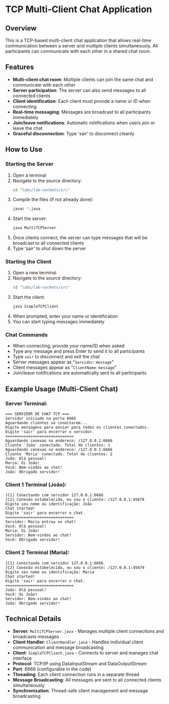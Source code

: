 # TCP Multi-Client Chat Application

## Overview
This is a TCP-based multi-client chat application that allows real-time communication between a server and multiple clients simultaneously. All participants can communicate with each other in a shared chat room.

## Features
- **Multi-client chat room**: Multiple clients can join the same chat and communicate with each other
- **Server participation**: The server can also send messages to all connected clients
- **Client identification**: Each client must provide a name or ID when connecting
- **Real-time messaging**: Messages are broadcast to all participants immediately
- **Join/leave notifications**: Automatic notifications when users join or leave the chat
- **Graceful disconnection**: Type 'sair' to disconnect cleanly

## How to Use

### Starting the Server
1. Open a terminal
2. Navigate to the source directory:
   ```bash
   cd "labs/lab-sockets/src"
   ```
3. Compile the files (if not already done):
   ```bash
   javac *.java
   ```
4. Start the server:
   ```bash
   java MultiTCPServer
   ```
5. Once clients connect, the server can type messages that will be broadcast to all connected clients
6. Type 'sair' to shut down the server

### Starting the Client
1. Open a new terminal
2. Navigate to the source directory:
   ```bash
   cd "labs/lab-sockets/src"
   ```
3. Start the client:
   ```bash
   java SimpleTCPClient
   ```
4. When prompted, enter your name or identification
5. You can start typing messages immediately

### Chat Commands
- When connecting, provide your name/ID when asked
- Type any message and press Enter to send it to all participants
- Type `sair` to disconnect and exit the chat
- Server messages appear as "`Servidor`: `message`"
- Client messages appear as "`ClientName`: `message`"
- Join/leave notifications are automatically sent to all participants

## Example Usage (Multi-Client Chat)

### Server Terminal:
```
=== SERVIDOR DE CHAT TCP ===
Servidor iniciado na porta 6666
Aguardando clientes se conectarem...
Digite mensagens para enviar para todos os clientes conectados.
Digite 'sair' para encerrar o servidor.
==============================
Aguardando conexao no endereco: /127.0.0.1:6666
Cliente 'João' conectado. Total de clientes: 1
Aguardando conexao no endereco: /127.0.0.1:6666
Cliente 'Maria' conectado. Total de clientes: 2
João: Olá pessoal!
Maria: Oi João!
Você: Bem-vindos ao chat!
João: Obrigado servidor!
```

### Client 1 Terminal (João):
```
[C1] Conectando com servidor 127.0.0.1:6666
[C2] Conexão estabelecida, eu sou o cliente: /127.0.0.1:45678
Digite seu nome ou identificação: João
Chat started!
Digite 'sair' para encerrar o chat.
==============================
Servidor: Maria entrou no chat!
Você: Olá pessoal!
Maria: Oi João!
Servidor: Bem-vindos ao chat!
Você: Obrigado servidor!
```

### Client 2 Terminal (Maria):
```
[C1] Conectando com servidor 127.0.0.1:6666
[C2] Conexão estabelecida, eu sou o cliente: /127.0.0.1:45679
Digite seu nome ou identificação: Maria
Chat started!
Digite 'sair' para encerrar o chat.
==============================
João: Olá pessoal!
Você: Oi João!
Servidor: Bem-vindos ao chat!
João: Obrigado servidor!
```

## Technical Details
- **Server**: `MultiTCPServer.java` - Manages multiple client connections and broadcasts messages
- **Client Handler**: `ClientHandler.java` - Handles individual client communication and message broadcasting
- **Client**: `SimpleTCPClient.java` - Connects to server and manages chat interface
- **Protocol**: TCP/IP using DataInputStream and DataOutputStream
- **Port**: 6666 (configurable in the code)
- **Threading**: Each client connection runs in a separate thread
- **Message Broadcasting**: All messages are sent to all connected clients simultaneously
- **Synchronization**: Thread-safe client management and message broadcasting
